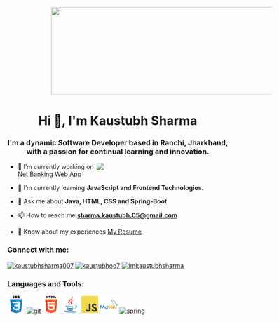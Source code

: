 <div align="center">
  <div style="position: relative; left: 100px;">
    <img src="https://user-images.githubusercontent.com/95478989/198955082-6e78ebb5-e1e4-49f9-8d32-6e5af3984dcd.gif" width="600" height="200">
  </div>
</div>

<h1 align="center">Hi 👋, I'm Kaustubh Sharma</h1>
<h3 align="center">I'm a dynamic Software Developer based in Ranchi, Jharkhand, with a passion for continual learning and innovation.</h3>
<img src="https://camo.githubusercontent.com/10b2d4e80487e1d9cd086ce8619e15740a1bd22c6462f6be13df93ee684deb7b/68747470733a2f2f616e616c7974696373696e6469616d61672e636f6d2f77702d636f6e74656e742f75706c6f6164732f323031382f31322f646576656c6f7065722d6472696262626c652e676966" width="300" align="right"/>

- 🔭 I’m currently working on [Net Banking Web App](https://github.com/KaustubhOO7/NetBankingApplication.git)

- 🌱 I’m currently learning **JavaScript and Frontend Technologies.**

- 💬 Ask me about **Java, HTML, CSS and Spring-Boot**

- 📫 How to reach me **sharma.kaustubh.05@gmail.com**

- 📄 Know about my experiences [My Resume](https://drive.google.com/file/d/13S0oYfyOvJvGJqa_IjpWoX8oj9d-y6fp/view?usp=drivesdk)

<h3 align="left">Connect with me:</h3>
<p align="left">
<a href="https://linkedin.com/in/kaustubhsharma007" target="blank"><img align="center" src="https://raw.githubusercontent.com/rahuldkjain/github-profile-readme-generator/master/src/images/icons/Social/linked-in-alt.svg" alt="kaustubhsharma007" height="30" width="40" /></a>
<a href="https://fb.com/kaustubhoo7" target="blank"><img align="center" src="https://raw.githubusercontent.com/rahuldkjain/github-profile-readme-generator/master/src/images/icons/Social/facebook.svg" alt="kaustubhoo7" height="30" width="40" /></a>
<a href="https://instagram.com/imkaustubhsharma" target="blank"><img align="center" src="https://raw.githubusercontent.com/rahuldkjain/github-profile-readme-generator/master/src/images/icons/Social/instagram.svg" alt="imkaustubhsharma" height="30" width="40" /></a>
</p>

<h3 align="left">Languages and Tools:</h3>
<p align="left"> <a href="https://www.w3schools.com/css/" target="_blank" rel="noreferrer"> <img src="https://raw.githubusercontent.com/devicons/devicon/master/icons/css3/css3-original-wordmark.svg" alt="css3" width="40" height="40"/> </a> <a href="https://git-scm.com/" target="_blank" rel="noreferrer"> <img src="https://www.vectorlogo.zone/logos/git-scm/git-scm-icon.svg" alt="git" width="40" height="40"/> </a> <a href="https://www.w3.org/html/" target="_blank" rel="noreferrer"> <img src="https://raw.githubusercontent.com/devicons/devicon/master/icons/html5/html5-original-wordmark.svg" alt="html5" width="40" height="40"/> </a> <a href="https://www.java.com" target="_blank" rel="noreferrer"> <img src="https://raw.githubusercontent.com/devicons/devicon/master/icons/java/java-original.svg" alt="java" width="40" height="40"/> </a> <a href="https://developer.mozilla.org/en-US/docs/Web/JavaScript" target="_blank" rel="noreferrer"> <img src="https://raw.githubusercontent.com/devicons/devicon/master/icons/javascript/javascript-original.svg" alt="javascript" width="40" height="40"/> </a> <a href="https://www.mysql.com/" target="_blank" rel="noreferrer"> <img src="https://raw.githubusercontent.com/devicons/devicon/master/icons/mysql/mysql-original-wordmark.svg" alt="mysql" width="40" height="40"/> </a> <a href="https://spring.io/" target="_blank" rel="noreferrer"> <img src="https://www.vectorlogo.zone/logos/springio/springio-icon.svg" alt="spring" width="40" height="40"/> </a> </p>
